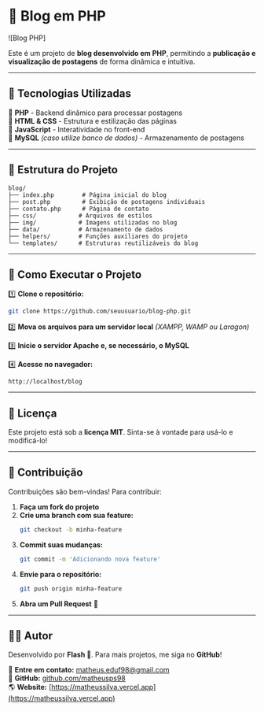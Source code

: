 # 📝 Blog em PHP

![Blog PHP] <!-- Adicione um banner/imagem representativa do projeto -->

Este é um projeto de **blog desenvolvido em PHP**, permitindo a **publicação e visualização de postagens** de forma dinâmica e intuitiva.

---

## 🚀 Tecnologias Utilizadas

🔹 **PHP** - Backend dinâmico para processar postagens  
🔹 **HTML & CSS** - Estrutura e estilização das páginas  
🔹 **JavaScript** - Interatividade no front-end  
🔹 **MySQL** *(caso utilize banco de dados)* - Armazenamento de postagens  

---

## 📂 Estrutura do Projeto

```
blog/
├── index.php        # Página inicial do blog
├── post.php         # Exibição de postagens individuais
├── contato.php      # Página de contato
├── css/            # Arquivos de estilos
├── img/            # Imagens utilizadas no blog
├── data/           # Armazenamento de dados
├── helpers/        # Funções auxiliares do projeto
└── templates/      # Estruturas reutilizáveis do blog
```

---

## 🔧 Como Executar o Projeto

1️⃣ **Clone o repositório:**  
   ```sh
   git clone https://github.com/seuusuario/blog-php.git
   ```

2️⃣ **Mova os arquivos para um servidor local** *(XAMPP, WAMP ou Laragon)*

3️⃣ **Inicie o servidor Apache e, se necessário, o MySQL**

4️⃣ **Acesse no navegador:**  
   ```
   http://localhost/blog
   ```

---

## 📜 Licença

Este projeto está sob a **licença MIT**. Sinta-se à vontade para usá-lo e modificá-lo!

---

## 🤝 Contribuição

Contribuições são bem-vindas! Para contribuir:

1. **Faça um fork do projeto**
2. **Crie uma branch com sua feature:**  
   ```sh
   git checkout -b minha-feature
   ```
3. **Commit suas mudanças:**  
   ```sh
   git commit -m 'Adicionando nova feature'
   ```
4. **Envie para o repositório:**  
   ```sh
   git push origin minha-feature
   ```
5. **Abra um Pull Request** 📩

---

## 👨‍💻 Autor

Desenvolvido por **Flash 🚀**. Para mais projetos, me siga no **GitHub**!

📧 **Entre em contato:** [matheus.eduf98@gmail.com](mailto:matheus.eduf98@gmail.com)  
🐙 **GitHub:** [github.com/matheusps98](https://github.com/matheusps98)  
🌎 **Website:** [https://matheussilva.vercel.app](https://matheussilva.vercel.app)

